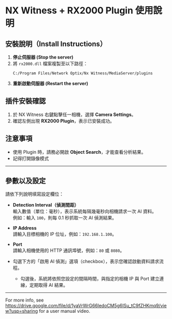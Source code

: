 
#  NX Witness + RX2000 Plugin 使用說明

## 安裝說明（Install Instructions）

1. **停止伺服器 (Stop the server)**  
2. 將 `rx2000.dll` 檔案複製至以下路徑：  
   ```
   C:/Program Files/Network Optix/Nx Witness/MediaServer/plugins
   ```
3. **重新啟動伺服器 (Restart the server)**


## 插件安裝確認

1. 於 NX Witness 右鍵點擊任一相機，選擇 **Camera Settings**。
2. 確認左側出現 **RX2000 Plugin**，表示已安裝成功。

## 注意事項

- 使用 Plugin 時，請務必開啟 **Object Search**，才能查看分析結果。
- 記得打開錄像模式

---

## 參數以及設定

請依下列說明填寫設定欄位：

- **Detection Interval（偵測間距）**  
  輸入數值（單位：毫秒），表示系統每隔幾毫秒向相機請求一次 AI 資料。  
  例如：輸入 `100`，則每 0.1 秒抓取一次 AI 偵測結果。

- **IP Address**  
  請輸入目標相機的 IP 位址，例如：`192.168.1.100`。

- **Port**  
  請輸入相機使用的 HTTP 通訊埠號，例如：`80` 或 `8080`。

- 勾選下方的「啟用 AI 偵測」選項（checkbox），表示您確認啟動資料請求流程。
  - 勾選後，系統將依照您設定的間隔時間，與指定的相機 IP 與 Port 建立連線，定期取得 AI 結果。

---


For more info, see https://drive.google.com/file/d/1yaVrWrG66ledoCM5g6ISu_tC9fZHKmq9/view?usp=sharing for a user manual video.
